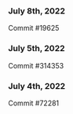 ### July 8th, 2022

Commit #19625

### July 5th, 2022

Commit #314353


### July 4th, 2022

Commit #72281
